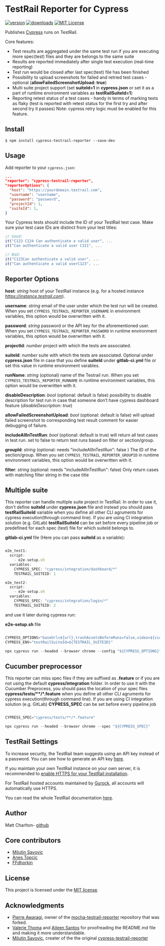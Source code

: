 # TestRail Reporter for Cypress

[![version](https://img.shields.io/npm/v/cypress-testrail-reporter.svg)](https://www.npmjs.com/package/@mkonate/cypress-testrail-reporter)
[![downloads](https://img.shields.io/npm/dt/cypress-testrail-reporter.svg)](https://www.npmjs.com/package/@mkonate/cypress-testrail-reporter)
[![MIT License](https://img.shields.io/github/license/Vivify-Ideas/cypress-testrail-reporter.svg)](https://github.com/Mkona055/cypress-testrail-reporter/blob/master/LICENSE.md)

Publishes [Cypress](https://www.cypress.io/) runs on TestRail.

Core features:

- Test results are aggregated under the same test run if you are executing more spec(test) files and they are belongs to the same suite
- Results are reported immediately after single test execution (real-time reporting)
- Test run would be closed after last spec(test) file has been finished
- Possibility to upload screenshots for failed and retried test cases - optional (**allowFailedScreenshotUpload: true**)
- Multi suite project support (set **suiteId=1** in **cypress.json** or set it as a part of runtime environment variables as **testRailSuiteId=1**)
- Reporting retest status of a test cases - handy in terms of marking tests as flaky (test is reported with retest status for the first try and after second try it passes) Note: cypress retry logic must be enabled for this feature.

## Install

```shell
$ npm install cypress-testrail-reporter --save-dev
```

## Usage

Add reporter to your `cypress.json`:

```json
...
"reporter": "cypress-testrail-reporter",
"reporterOptions": {
  "host": "https://yourdomain.testrail.com",
  "username": "username",
  "password": "password",
  "projectId": 1,
  "suiteId": 1,
}
```

Your Cypress tests should include the ID of your TestRail test case. Make sure your test case IDs are distinct from your test titles:

```Javascript
// Good:
it("C123 C124 Can authenticate a valid user", ...
it("Can authenticate a valid user C321", ...

// Bad:
it("C123Can authenticate a valid user", ...
it("Can authenticate a valid userC123", ...
```

## Reporter Options

**host**: _string_ host of your TestRail instance (e.g. for a hosted instance _https://instance.testrail.com_).

**username**: _string_ email of the user under which the test run will be created. When you set `CYPRESS_TESTRAIL_REPORTER_USERNAME` in
environment variables, this option would be overwritten with it.

**password**: _string_ password or the API key for the aforementioned user. When you set `CYPRESS_TESTRAIL_REPORTER_PASSWORD` in runtime environment variables, this option would be overwritten with it.

**projectId**: _number_ project with which the tests are associated.

**suiteId**: _number_ suite with which the tests are associated. Optional under **cypress.json** file in case that you define **suiteId** under **gitlab-ci.yml** file or set this value in runtime environment varables.

**runName**: _string_ (optional) name of the Testrail run. When you set `CYPRESS_TESTRAIL_REPORTER_RUNNAME` in runtime environment variables, this option would be overwritten with it.

**disableDescription**: _bool_ (optional: default is false) possibility to disable description for test run in case that someone don’t have cypress dashboard feature (_disableDescription: true_)

**allowFailedScreenshotUpload**: _bool_ (optional: default is false) will upload failed screenshot to corresponding test result comment for easier debugging of failure.

**includeAllInTestRun**: _bool_ (optional: default is true) will return all test cases in test run. set to false to return test runs based on filter or section/group.

**groupId**: _string_ (optional: needs "includeAllInTestRun": false ) The ID of the section/group. When you set `CYPRESS_TESTRAIL_REPORTER_GROUPID` in runtime environment variables, this option would be overwritten with it.

**filter**: _string_ (optional: needs "includeAllInTestRun": false) Only return cases with matching filter string in the case title

## Multiple suite

This reporter can handle multiple suite project in TestRail. In order to use it, don't define **suiteId** under **cypress.json** file and instead you should pass **testRailSuiteId** variable when you define all other CLI agruments for cypress execution(through command line). If you are using CI integration solution (e.g. GitLab) **testRailSuiteId** can be set before every pipeline job or predefined for each spec (test) file for which suiteId belongs to.

**gitlab-ci.yml** file (Here you can pass **suiteId** as a variable):

```Javascript

e2e_test1:
  script:
    - e2e-setup.sh
  variables:
    CYPRESS_SPEC: "cypress/integration/dashboard/*"
    TESTRAIL_SUITEID: 1

e2e_test2:
  script:
    - e2e-setup.sh
  variables:
    CYPRESS_SPEC: "cypress/integration/login/*"
    TESTRAIL_SUITEID: 2
```

and use it later during cypress run:

**e2e-setup.sh** file

```Javascript

CYPRESS_OPTIONS="baseUrl=${url},trashAssetsBeforeRuns=false,video=${video},screenshotOnRunFailure=${screenshotOnRunFailure}"
CYPRESS_ENV="testRailSuiteId=${TESTRAIL_SUITEID}"

npx cypress run --headed --browser chrome --config "${CYPRESS_OPTIONS}" --env="${CYPRESS_ENV}" --spec "${CYPRESS_SPEC}"
```

## Cucumber preprocessor

This reporter can miss spec files if they are suffixed as **.feature** or if you are not using the default **cypress/integration** folder. In order to use it with the Cucumber Preprocess, you should pass the location of your spec files **cypress/tests/\*\*/\*.feature** when you define all other CLI agruments for cypress execution(through command line). If you are using CI integration solution (e.g. GitLab) **CYPRESS_SPEC** can be set before every pipeline job

```Javascript

CYPRESS_SPEC="cypress/tests/**/*.feature"

npx cypress run --headed --browser chrome --spec "${CYPRESS_SPEC}"
```

## TestRail Settings

To increase security, the TestRail team suggests using an API key instead of a password. You can see how to generate an API key [here](http://docs.gurock.com/testrail-api2/accessing#username_and_api_key).

If you maintain your own TestRail instance on your own server, it is recommended to [enable HTTPS for your TestRail installation](http://docs.gurock.com/testrail-admin/admin-securing#using_https).

For TestRail hosted accounts maintained by [Gurock](http://www.gurock.com/), all accounts will automatically use HTTPS.

You can read the whole TestRail documentation [here](http://docs.gurock.com/).

## Author

Matt Charlton- [github](https://github.com/mncharlton)

## Core contributors

- [Milutin Savovic](https://github.com/mickosav)
- [Anes Topcic](https://github.com/sakalaca)
- [FFdhorkin](https://github.com/FFdhorkin)

## License

This project is licensed under the [MIT license](/LICENSE.md).

## Acknowledgments

- [Pierre Awaragi](https://github.com/awaragi), owner of the [mocha-testrail-reporter](https://github.com/awaragi/mocha-testrail-reporter) repository that was forked.
- [Valerie Thoma](https://github.com/ValerieThoma) and [Aileen Santos](https://github.com/asantos3026) for proofreading the README.md file and making it more understandable.
- [Milutin Savovic](https://github.com/mickosav), creater of the the original [cypress-testrail-reporter](https://github.com/Vivify-Ideas/cypress-testrail-reporter)
